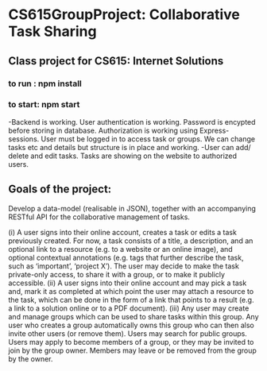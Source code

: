 # CS615GroupProject: Collaborative Task Sharing
## Class project for CS615: Internet Solutions

### to run : npm install
### to start: npm start

-Backend is working. User authentication is working. Password is encypted before storing in database. Authorization is working using Express-sessions. User must be logged in to access task or groups. We can change tasks etc and details but structure is in place and working.
-User can add/ delete and edit tasks. Tasks are showing on the website to authorized users.

## Goals of the project:
Develop a data-model (realisable in JSON), together with an accompanying RESTful API for the collaborative management of tasks.

(i) A user signs into their online account, creates a task or edits a task previously created. For now, a task consists of a title, a description, and an optional link to a resource (e.g. to a website or an online image), and optional contextual annotations (e.g. tags that further describe the task, such as ‘important’, ‘project X’). The user may decide to make the task private-only access, to share it with a group, or to make it publicly accessible.
(ii) A user signs into their online account and may pick a task and, mark it as completed at which point the user may attach a resource to the task, which can be done in the form of a link that points to a result (e.g. a link to a solution online or to a PDF document).
(iii) Any user may create and manage groups which can be used to share tasks within this group. Any user who creates a group automatically owns this group who can then also invite other users (or remove them). Users may search for public groups. Users may apply to become members of a group, or they may be invited to join by the group owner. Members may leave or be removed from the group by the owner.
